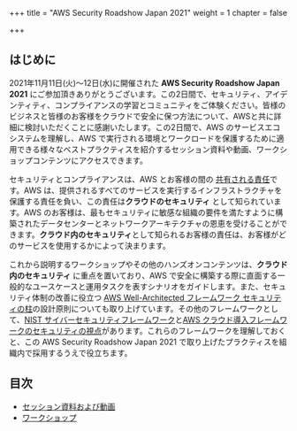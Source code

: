 +++
title = "AWS Security Roadshow Japan 2021"
weight = 1
chapter = false

+++

## はじめに

2021年11月11日(火)〜12日(水)に開催された **AWS Security Roadshow Japan 2021** にご参加頂きありがとうございます。この2日間で、セキュリティ、アイデンティティ、コンプライアンスの学習とコミュニティをご体験ください。皆様のビジネスと皆様のお客様をクラウドで安全に保つ方法について、AWSと共に詳細に検討いただくことに感謝いたします。この2日間で、AWS のサービスエコシステムを理解し、AWS で実行される環境とワークロードを保護するために適用できる様々なベストプラクティスを紹介するセッション資料や動画、ワークショップコンテンツにアクセスできます。

セキュリティとコンプライアンスは、AWS とお客様の間の [共有される責任](https://aws.amazon.com/jp/compliance/shared-responsibility-model/)です。AWS は、提供されるすべてのサービスを実行するインフラストラクチャを保護する責任を負い、この責任は**クラウドのセキュリティ** として知られています。AWS のお客様は、最もセキュリティに敏感な組織の要件を満たすように構築されたデータセンターとネットワークアーキテクチャの恩恵を受けることができます。**クラウド内のセキュリティ**として知られるお客様の責任は、お客様がどのサービスを使用するかによって決まります。

これから説明するワークショップやその他のハンズオンコンテンツは、**クラウド内のセキュリティ** に重点を置いており、AWS で安全に構築する際に直面する一般的なユースケースと運用タスクを表すシナリオをガイドします。また、セキュリティ体制の改善に役立つ [AWS Well-Architected フレームワーク セキュリティの柱](https://d1.awsstatic.com/whitepapers/ja_JP/architecture/AWS-Security-Pillar.pdf)の設計原則についても取り上げています。その他のフレームワークとして、[NIST サイバーセキュリティフレームワーク](https://www.nist.gov/cyberframework/online-learning/components-framework)と[AWS クラウド導入フレームワークのセキュリティの視点](https://d1.awsstatic.com/whitepapers/ja_JP/AWS_CAF_Security_Perspective.pdf)があります。これらのフレームワークを理解しておくと、この AWS Security Roadshow Japan 2021 で取り上げたプラクティスを組織内で採用するうえで役立ちます。

## 目次

  - [セッション資料および動画](/ja/agenda/#セッション資料および動画)
  - [ワークショップ](/ja/agenda/#ワークショップ) 
